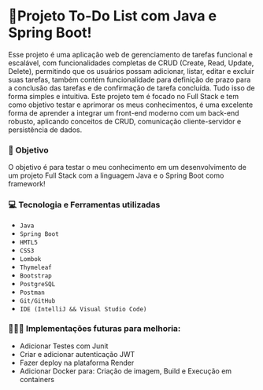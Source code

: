 # 🚀Projeto To-Do List com Java e Spring Boot!

Esse projeto é uma aplicação web de gerenciamento de tarefas funcional e escalável, com funcionalidades completas de CRUD (Create, Read, Update, Delete), permitindo que os usuários possam adicionar, listar, editar e excluir suas tarefas, também contém funcionalidade para definição de prazo para a conclusão das tarefas e de confirmação de tarefa concluída. Tudo isso de forma simples e intuitiva. Este projeto tem é focado no Full Stack e tem como objetivo testar e aprimorar os meus conhecimentos, é uma excelente forma de aprender a integrar um front-end moderno com um back-end robusto, aplicando conceitos de CRUD, comunicação cliente-servidor e persistência de dados.

### 🏹 Objetivo 

O objetivo é para testar o meu conhecimento em um desenvolvimento de um projeto Full Stack com a linguagem Java e o Spring Boot como framework! 


### 💻 Tecnologia e Ferramentas utilizadas

- `Java`
- `Spring Boot`
- `HMTL5`
- `CSS3`
- `Lombok`
- `Thymeleaf`
- `Bootstrap`
- `PostgreSQL`
- `Postman`
- `Git/GitHub`
- `IDE (IntelliJ && Visual Studio Code)`


### 👷🏼‍♂️ Implementações futuras para melhoria:

- Adicionar Testes com Junit
- Criar e adicionar autenticação JWT
- Fazer deploy na plataforma Render
- Adicionar Docker para: Criação de imagem, Build e Execução em containers

